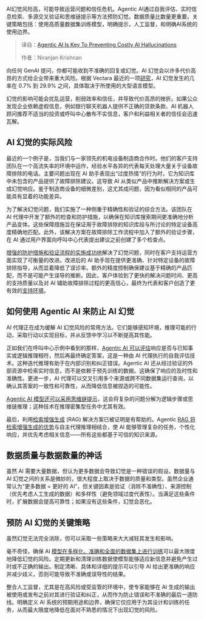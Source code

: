 <!--
title: Agentic AI：防范AI幻觉，避免成本超支的关键
cover: https://cdn.thenewstack.io/media/2025/09/a2bed1b3-farzad-p-xsl33wxyc-unsplash-scaled.jpg
summary: AI幻觉风险高，可能导致运营问题和信任危机。Agentic AI通过自我评估、实时信息检索、多源交叉验证和思维链提示等方法预防幻觉。数据质量比数量更重要。关键策略包括：使用高质量数据集训练模型，明确提示，人工监督，和明确AI系统的使用边界。
-->

AI幻觉风险高，可能导致运营问题和信任危机。Agentic AI通过自我评估、实时信息检索、多源交叉验证和思维链提示等方法预防幻觉。数据质量比数量更重要。关键策略包括：使用高质量数据集训练模型，明确提示，人工监督，和明确AI系统的使用边界。

> 译自：[Agentic AI Is Key To Preventing Costly AI Hallucinations](https://thenewstack.io/agentic-ai-is-key-to-preventing-costly-ai-hallucinations/)
> 
> 作者：Niranjan Krishnan

向任何 GenAI 提问，你都可能收到不准确的回复或幻觉。AI 幻觉会以许多代价高昂的方式给企业带来重大风险。根据 Vectara 最近的一项[研究](https://github.com/vectara/hallucination-leaderboard)，AI 幻觉发生的几率在 0.7% 到 29.9% 之间，具体取决于所使用的大型语言模型。

幻觉的影响可能会扰乱运营，削弱效率和信任，并导致代价高昂的挫折。如果公众发现企业依赖虚假信息，例如银行聊天机器人提供不正确的贷款条款、AI 机器人顾问推荐不适当的投资或呼叫中心散布不实信息，客户和利益相关者的信任会迅速瓦解。

## AI 幻觉的实际风险

最近的一个例子是，当我们与一家领先的机电设备制造商合作时。他们的客户支持团队在一个高流失率的环境中运作，经验水平各异的代表每天处理大量关于设备故障排除的电话。主要问题出现在 AI 助手表现出“过度热情”的行为时，它为知识库中未包含的产品提供了故障排除建议。这导致 AI 从类似产品中推断解决方案或生成幻觉响应。鉴于制造商设备的细微差别，这尤其成问题，因为看似相同的产品可能具有显着的功能差异。

为了解决幻觉问题，我们实施了一种侧重于精确性和验证的综合方法。该团队在 AI 代理中开发了额外的检查和防护措施，以确保在知识库搜索期间更准确地分析产品变体。这些保障措施旨在保证用于故障排除的知识库段与所讨论的特定设备高度精确地匹配。此外，该解决方案在故障排除工作流程中加入了额外的验证步骤，在 AI 通过用户界面向呼叫中心代表提出建议之前创建了多个检查点。

[增强的防护措施和验证流程的实施成功地](https://thenewstack.io/zero-trust-adoption-4-steps-to-implementation-success-2/)解决了幻觉问题，同时在客户支持运营方面实现了可衡量的改进。改进后的 AI 助手现在提供更准确、针对特定设备的故障排除指导，从而显着降低了误诊率。额外的精度控制确保建议基于精确的产品匹配，而不是可能产生误导的推断。因此，客户体验到了更快的解决问题时间、更高的支持质量以及对 AI 辅助故障排除过程的更高信心，最终为代表和客户创造了更有效的[支持环境](https://thenewstack.io/elyras-jupyter-ai-pipelines-now-support-custom-components/)。

## 如何使用 Agentic AI 来防止 AI 幻觉

AI 代理正在成为缓解 AI 幻觉风险的常用方法。它们能够感知环境，推理可能的行动，采取行动以实现目标，并从反馈中学习以不断提高其性能。

正如我们在呼叫中心示例中看到的那样，[Agentic AI 可以评估](https://thenewstack.io/ai-agentic-evaluation-tools-help-devs-fight-hallucinations/)响应是否与已知事实或逻辑推理相符，然后再最终确定答案，这是一种由 AI 代理执行的自我评估技术。这种迭代推理有助于在内部识别和纠正错误。Agentic AI 还从经过验证的外部资源中检索实时信息，而不是依赖于预先训练的数据。这确保了响应的及时性和准确性。更进一步，AI 代理可以交叉引用多个来源或跨不同数据集运行查询，以确认其答案的一致性和可靠性，从而降低信息被捏造的可能性。

[Agentic AI 模型还可以采用思维链提示](https://thenewstack.io/how-to-define-an-ai-agent-persona-by-tweaking-llm-prompts/)，这会将复杂的问题分解为逻辑步骤或思维链推理；这种技术在推理密集型任务中尤其有效。

最后，利用[检索增强生成](https://fpt.ai/blogs/retrieval-augmented-generation/) (RAG) 解决方案已被证明是有帮助的。Agentic [RAG 将检索增强生成的优势](https://thenewstack.io/advanced-retrieval-augmented-generation-rag-techniques/)与自主代理推理相结合，使 AI 能够管理复杂的任务，个性化响应，并优先考虑相关信息——所有这些都基于可信的知识来源。

## 数据质量与数据数量的神话

虽然 AI 需要大量数据，但认为更多数据会导致幻觉是一种错误的假设。数据量与 AI 幻觉之间的关系是微妙的，很大程度上取决于数据的质量和类型。虽然企业通常认为“更多数据 = 更好的 AI”，但关键因素是验证（消除不准确性）、来源控制（优先考虑人工生成的数据）和多样性（避免领域过度代表性）。当满足这些条件时，扩展数据会提高可靠性；如果没有这些条件，幻觉会恶化。

## 预防 AI 幻觉的关键策略

虽然幻觉无法完全消除，但可以采取一些策略来大大减轻其发生和影响。

毫不奇怪，确保 AI [模型在多样化、准确和全面的数据集上进行训练](https://thenewstack.io/nvidia-shaves-up-to-30-off-large-language-model-training-times/)可以最大限度地降低幻觉的风险。定期更新和清理训练数据使模型能够适应新信息并避免产生过时或不正确的输出。制定清晰、具体和详细的提示可以引导 AI 给出更准确的响应并减少歧义，否则可能导致不准确或误导性的结果。

整合人工监督，尤其是在高风险或受监管的环境中，使专家能够在 AI 生成的输出被使用或发布之前对其进行验证和纠正，从而作为防止错误和不准确的最后一道防线。明确定义 AI 系统的预期用途和边界，确保它仅应用于为其设计和训练的任务，从而最大限度地降低在面对不熟悉的情况下出现幻觉的风险。